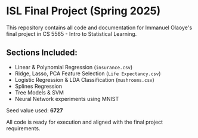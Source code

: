 
# ISL Final Project (Spring 2025)

This repository contains all code and documentation for Immanuel Olaoye's final project in CS 5565 - Intro to Statistical Learning.

## Sections Included:
- Linear & Polynomial Regression (`insurance.csv`)
- Ridge, Lasso, PCA Feature Selection (`Life Expectancy.csv`)
- Logistic Regression & LDA Classification (`mushrooms.csv`)
- Splines Regression
- Tree Models & SVM
- Neural Network experiments using MNIST

Seed value used: **6727**

All code is ready for execution and aligned with the final project requirements.
